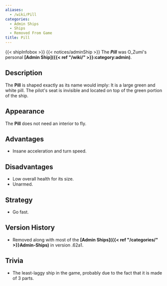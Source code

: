 ```yaml
---
aliases:
  - /wiki/Pill
categories:
  - Admin Ships
  - Ships
  - Removed From Game
title: Pill
---
```


{{< shipInfobox >}} {{< notices/adminShip >}} The **_Pill_** was O_Zumi's personal **[Admin Ship]({{< ref "/wiki/" >}}:category:admin)**.

## Description

The **Pill** is shaped exactly as its name would imply: It is a large green and white pill. The pilot's seat is invisible and located on top of the green portion of the ship.

## Appearance

The **Pill** does not need an interior to fly.

## Advantages

- Insane acceleration and turn speed.

## Disadvantages

- Low overall health for its size.
- Unarmed.

## Strategy

- Go fast.

## Version History

- Removed along with most of the **[Admin Ships]({{< ref "/categories/" >}}Admin-Ships)** in version .62a1.

## Trivia

- The least-laggy ship in the game, probably due to the fact that it is made of 3 parts.
